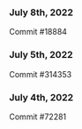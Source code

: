 ### July 8th, 2022

Commit #18884

### July 5th, 2022

Commit #314353


### July 4th, 2022

Commit #72281
